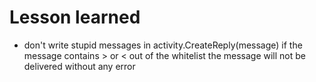# Lesson learned 
- don't write stupid messages in activity.CreateReply(message) if the message contains &gt; or &lt; out of the whitelist the message will not be delivered without any error